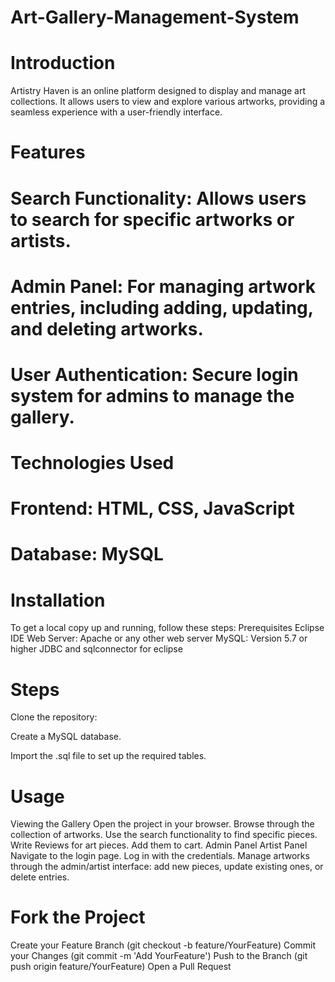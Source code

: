 # Art-Gallery-Management-System
# Introduction
Artistry Haven is an online platform designed to display and manage art collections. It allows users to view and explore various artworks, providing a seamless experience with a user-friendly interface.

# Features
# Search Functionality: Allows users to search for specific artworks or artists.
# Admin Panel: For managing artwork entries, including adding, updating, and deleting artworks.
# User Authentication: Secure login system for admins to manage the gallery.

# Technologies Used
# Frontend: HTML, CSS, JavaScript
# Database: MySQL

# Installation
To get a local copy up and running, follow these steps:
Prerequisites
Eclipse IDE
Web Server: Apache or any other web server
MySQL: Version 5.7 or higher
JDBC and sqlconnector for eclipse

# Steps
Clone the repository:

Create a MySQL database.

Import the .sql file to set up the required tables.

# Usage
Viewing the Gallery
Open the project in your browser.
Browse through the collection of artworks.
Use the search functionality to find specific pieces.
Write Reviews for art pieces.
Add them to cart.
Admin Panel
Artist Panel
Navigate to the login page.
Log in with the credentials.
Manage artworks through the admin/artist interface: add new pieces, update existing ones, or delete entries.

# Fork the Project
Create your Feature Branch (git checkout -b feature/YourFeature)
Commit your Changes (git commit -m 'Add YourFeature')
Push to the Branch (git push origin feature/YourFeature)
Open a Pull Request
